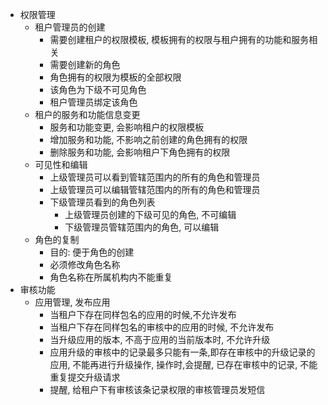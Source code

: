 - 权限管理
	- 租户管理员的创建
		- 需要创建租户的权限模板, 模板拥有的权限与租户拥有的功能和服务相关
		- 需要创建新的角色
		- 角色拥有的权限为模板的全部权限
		- 该角色为下级不可见角色
		- 租户管理员绑定该角色
	- 租户的服务和功能信息变更
		- 服务和功能变更, 会影响租户的权限模板 
		- 增加服务和功能, 不影响之前创建的角色拥有的权限
		- 删除服务和功能, 会影响租户下角色拥有的权限
	- 可见性和编辑
		- 上级管理员可以看到管辖范围内的所有的角色和管理员
		- 上级管理员可以编辑管辖范围内的所有的角色和管理员
		- 下级管理员看到的角色列表
			- 上级管理员创建的下级可见的角色, 不可编辑
			- 下级管理员管辖范围内的角色, 可以编辑
	- 角色的复制
		- 目的: 便于角色的创建
		- 必须修改角色名称
		- 角色名称在所属机构内不能重复
- 审核功能
	- 应用管理, 发布应用
		- 当租户下存在同样包名的应用的时候,不允许发布
		- 当租户下存在同样包名的审核中的应用的时候, 不允许发布
		- 当升级应用的版本, 不高于应用的当前版本时, 不允许升级
		- 应用升级的审核中的记录最多只能有一条,即存在审核中的升级记录的应用, 不能再进行升级操作, 操作时,会提醒, 已存在审核中的记录, 不能重复提交升级请求
		- 提醒, 给租户下有审核该条记录权限的审核管理员发短信